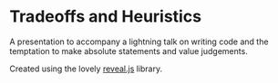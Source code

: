 # Tradeoffs and Heuristics
A presentation to accompany a lightning talk on writing code and the temptation to make absolute statements and value judgements.

Created using the lovely [reveal.js](http://revealjs.com/) library.

